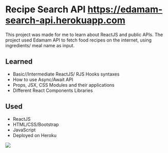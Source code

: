 #  Recipe Search API https://edamam-search-api.herokuapp.com

This project was made for me to learn about ReactJS and public APIs.
The project used Edamam API to fetch food recipes on the internet, using ingredients/ meal name as input.

## Learned

- Basic//Intermediate ReactJS/ RJS Hooks syntaxes
- How to use Async/Await API
- Props, JSX, CSS Modules and their applications
- Different React Components Libraries

## Used
- ReactJS
- HTML/CSS/Bootstrap
- JavaScript
- Deployed on Heroku

![](https://gyazo.com/cf101e358b76b8edc05d6eed69d6d9a8.gif)
